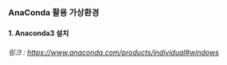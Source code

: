 ### AnaConda 활용 가상환경


#### 1. Anaconda3 설치
###### 링크 : https://www.anaconda.com/products/individual#windows
